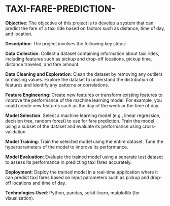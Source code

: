 # TAXI-FARE-PREDICTION-
**Objective**: The objective of this project is to develop a system that can predict the fare of a taxi ride based on factors such as distance, time of day, and location.

**Description**: The project involves the following key steps:

**Data Collection**: Collect a dataset containing information about taxi rides, including features such as pickup and drop-off locations, pickup time, distance traveled, and fare amount.

**Data Cleaning and Exploration**: Clean the dataset by removing any outliers or missing values. Explore the dataset to understand the distribution of features and identify any patterns or correlations.

**Feature Engineering**: Create new features or transform existing features to improve the performance of the machine learning model. For example, you could create new features such as the day of the week or the time of day.

**Model Selection**: Select a machine learning model (e.g., linear regression, decision tree, random forest) to use for fare prediction. Train the model using a subset of the dataset and evaluate its performance using cross-validation.

**Model Training**: Train the selected model using the entire dataset. Tune the hyperparameters of the model to improve its performance.

**Model Evaluation**: Evaluate the trained model using a separate test dataset to assess its performance in predicting taxi fares accurately.

**Deployment**: Deploy the trained model in a real-time application where it can predict taxi fares based on input parameters such as pickup and drop-off locations and time of day.

**Technologies Used**: Python, pandas, scikit-learn, matplotlib (for visualization).
